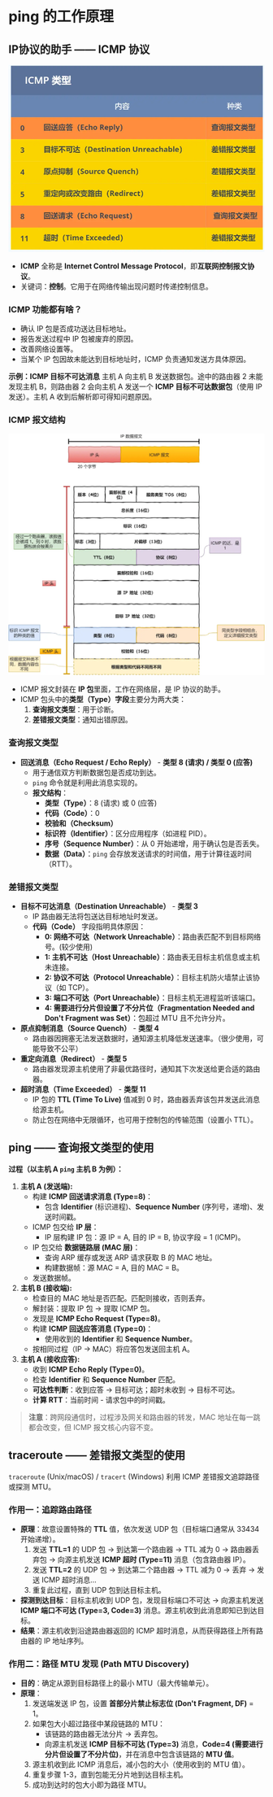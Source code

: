


# ping 的工作原理
## IP协议的助手 —— ICMP 协议
![alt text](../Image/ICMP.png)
*   **ICMP** 全称是 **Internet Control Message Protocol**，即**互联网控制报文协议**。
*   关键词：**控制**。它用于在网络传输出现问题时传递控制信息。

### ICMP 功能都有啥？

*   确认 IP 包是否成功送达目标地址。
*   报告发送过程中 IP 包被废弃的原因。
*   改善网络设置等。
*   当某个 IP 包因故未能达到目标地址时，ICMP 负责通知发送方具体原因。

**示例：ICMP 目标不可达消息**
主机 A 向主机 B 发送数据包。途中的路由器 2 未能发现主机 B，则路由器 2 会向主机 A 发送一个 **ICMP 目标不可达数据包**（使用 IP 发送）。主机 A 收到后解析即可得知问题原因。

### ICMP 报文结构
![alt text](../Image/ICMP格式.png)
*   ICMP 报文封装在 **IP 包**里面，工作在网络层，是 IP 协议的助手。
*   ICMP 包头中的**类型（Type）字段**主要分为两大类：
    1.  **查询报文类型**：用于诊断。
    2.  **差错报文类型**：通知出错原因。

### 查询报文类型

*   **回送消息（Echo Request / Echo Reply）** - **类型 8 (请求) / 类型 0 (应答)**
    *   用于通信双方判断数据包是否成功到达。
    *   `ping` 命令就是利用此消息实现的。
    *   **报文结构**：
        *   **类型（Type）**：8 (请求) 或 0 (应答)
        *   **代码（Code）**：0
        *   **校验和（Checksum）**
        *   **标识符（Identifier）**：区分应用程序（如进程 PID）。
        *   **序号（Sequence Number）**：从 0 开始递增，用于确认包是否丢失。
        *   **数据（Data）**：`ping` 会存放发送请求的时间值，用于计算往返时间（RTT）。

### 差错报文类型

*   **目标不可达消息（Destination Unreachable）** - **类型 3**
    *   IP 路由器无法将包送达目标地址时发送。
    *   **代码（Code）** 字段指明具体原因：
        *   **0: 网络不可达（Network Unreachable）**：路由表匹配不到目标网络号。(较少使用)
        *   **1: 主机不可达（Host Unreachable）**：路由表无目标主机信息或主机未连接。
        *   **2: 协议不可达（Protocol Unreachable）**：目标主机防火墙禁止该协议（如 TCP）。
        *   **3: 端口不可达（Port Unreachable）**：目标主机无进程监听该端口。
        *   **4: 需要进行分片但设置了不分片位（Fragmentation Needed and Don't Fragment was Set）**：包超过 MTU 且不允许分片。
*   **原点抑制消息（Source Quench）** - **类型 4**
    *   路由器因拥塞无法发送数据时，通知源主机降低发送速率。（很少使用，可能导致不公平）
*   **重定向消息（Redirect）** - **类型 5**
    *   路由器发现源主机使用了非最优路径时，通知其下次发送给更合适的路由器。
*   **超时消息（Time Exceeded）** - **类型 11**
    *   IP 包的 **TTL (Time To Live)** 值减到 0 时，路由器丢弃该包并发送此消息给源主机。
    *   防止包在网络中无限循环，也可用于控制包的传输范围（设置小 TTL）。

## ping —— 查询报文类型的使用

**过程（以主机 A `ping` 主机 B 为例）：**

1.  **主机 A (发送端):**
    *   构建 **ICMP 回送请求消息 (Type=8)**：
        *   包含 **Identifier** (标识进程)、**Sequence Number** (序列号，递增)、发送时间戳。
    *   ICMP 包交给 **IP 层**：
        *   IP 层构建 IP 包：源 IP = A, 目的 IP = B, 协议字段 = 1 (ICMP)。
    *   IP 包交给 **数据链路层 (MAC 层)**：
        *   查询 ARP 缓存或发送 ARP 请求获取 B 的 MAC 地址。
        *   构建数据帧：源 MAC = A, 目的 MAC = B。
    *   发送数据帧。
2.  **主机 B (接收端):**
    *   检查目的 MAC 地址是否匹配。匹配则接收，否则丢弃。
    *   解封装：提取 IP 包 -> 提取 ICMP 包。
    *   发现是 **ICMP Echo Request (Type=8)**。
    *   构建 **ICMP 回送应答消息 (Type=0)**：
        *   使用收到的 **Identifier** 和 **Sequence Number**。
    *   按相同过程（IP -> MAC）将应答包发送回主机 A。
3.  **主机 A (接收应答):**
    *   收到 **ICMP Echo Reply (Type=0)**。
    *   检查 **Identifier** 和 **Sequence Number** 匹配。
    *   **可达性判断**：收到应答 -> 目标可达；超时未收到 -> 目标不可达。
    *   **计算 RTT**：当前时间 - 请求包中的时间戳。

> **注意**：跨网段通信时，过程涉及网关和路由器的转发，MAC 地址在每一跳都会改变，但 ICMP 报文核心内容不变。

## traceroute —— 差错报文类型的使用

`traceroute` (Unix/macOS) / `tracert` (Windows) 利用 ICMP 差错报文追踪路径或探测 MTU。

### 作用一：追踪路由路径

*   **原理**：故意设置特殊的 **TTL** 值，依次发送 UDP 包（目标端口通常从 33434 开始递增）。
    1.  发送 **TTL=1** 的 UDP 包 -> 到达第一个路由器 -> TTL 减为 0 -> 路由器丢弃包 -> 向源主机发送 **ICMP 超时 (Type=11)** 消息（包含路由器 IP）。
    2.  发送 **TTL=2** 的 UDP 包 -> 到达第二个路由器 -> TTL 减为 0 -> 丢弃 -> 发送 ICMP 超时消息...
    3.  重复此过程，直到 UDP 包到达目标主机。
*   **探测到达目标**：目标主机收到 UDP 包，发现目标端口不可达 -> 向源主机发送 **ICMP 端口不可达 (Type=3, Code=3)** 消息。源主机收到此消息即知已到达目标。
*   **结果**：源主机收到沿途路由器返回的 ICMP 超时消息，从而获得路径上所有路由器的 IP 地址序列。

### 作用二：路径 MTU 发现 (Path MTU Discovery)

*   **目的**：确定从源到目标路径上的最小 MTU（最大传输单元）。
*   **原理**：
    1.  发送端发送 IP 包，设置 **首部分片禁止标志位 (Don't Fragment, DF)** = 1。
    2.  如果包大小超过路径中某段链路的 MTU：
        *   该链路的路由器无法分片 -> 丢弃包。
        *   向源主机发送 **ICMP 目标不可达 (Type=3)** 消息，**Code=4 (需要进行分片但设置了不分片位)**，并在消息中包含该链路的 **MTU 值**。
    3.  源主机收到此 ICMP 消息后，减小包的大小（使用收到的 MTU 值）。
    4.  重复步骤 1-3，直到包能无分片地到达目标主机。
    5.  成功到达时的包大小即为路径 MTU。

